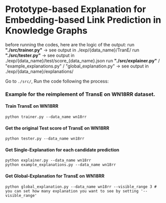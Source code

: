 # Prototype-based Explanation for Embedding-based Link Prediction in Knowledge Graphs

before running the codes, here are the logic of the output:
run **"./src/trainer.py"** -> see output in ./exp/{data_name}/TranE/
run **"./src/tester.py"** -> see output in ./exp/{data_name}/test/score_{data_name}.json
run **"./src/explainer.py"** / "example_explanations.py" / "global_explanation.py" -> see output in ./exp/{data_name}/explanations/


Go to `./src/`, Run the code following the process:

### Example for the reimplement of TransE on WN18RR dataset.
#### Train TransE on WN18RR
```commandline
python trainer.py --data_name wn18rr
```
#### Get the original Test score of TransE on WN18RR
```commandline
python tester.py --data_name wn18rr
```

#### Get Single-Explanation for each candidate prediction
```commandline
python explainer.py --data_name wn18rr
python example_explanations.py --data_name wn18rr
```


#### Get Global-Explanation for TransE on WN18RR
```commandline
python global_explanation.py --data_name wn18rr --visible_range 3 # you can set how many explanation you want to see by setting '--visible_range'
```


